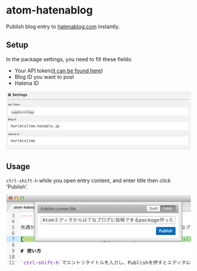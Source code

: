 # atom-hatenablog

Publish blog entry to [hatenablog.com](http://hatenablog.com) instantly.

## Setup
In the package settings, you need to fill these fields:
- Your API token([it can be found here](http://blog.hatena.ne.jp/my/config/detail))
- Blog ID you want to post
- Hatena ID

![settings](/images/settings.png)

## Usage
`ctrl-shift-h` while you open entry content, and enter title then click 'Publish'.

![post](/images/post.png)
